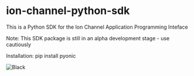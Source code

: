 # ion-channel-python-sdk

This is a Python SDK for the Ion Channel Application Programming Inteface

Note: This SDK package is still in an alpha development stage - use cautiously

Installation: pip install pyonic

![Black](https://github.com/ion-channel/ion-channel-python-sdk/actions/workflows/black.yml/badge.svg)
